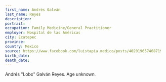 ```yaml
---
first_name: Andrés Galván
last_name: Reyes
description: 
portrait: 
occupation: Family Medicine/General Practitioner
employer: Hospital de las Américas
city: Ecatepec
province: 
country: Mexico
source: https://www.facebook.com/luistapia.medico/posts/4020196574687199
birth_date: 
death_date: 
---
```


Andrés "Lobo" Galván Reyes. Age unknown.